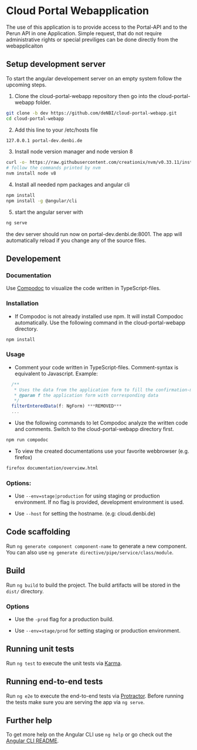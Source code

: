 # Cloud Portal Webapplication 

The use of this application is to provide access to the Portal-API and to the Perun API in one Application. 
Simple request, that do not require administrative rights or special previliges can be done directly from the webapplicaiton

## Setup development server
To start the angular developement server on an empty system follow the upcoming steps.

1. Clone the cloud-portal-webapp repository then go into the cloud-portal-webapp folder.
~~~BASH
git clone -b dev https://github.com/deNBI/cloud-portal-webapp.git
cd cloud-portal-webapp
~~~

2. Add this line to your /etc/hosts file 
~~~BASH
127.0.0.1 portal-dev.denbi.de
~~~

3. Install node version manager and node version 8
~~~BASH
curl -o- https://raw.githubusercontent.com/creationix/nvm/v0.33.11/install.sh | bash
# follow the commands printed by nvm
nvm install node v8
~~~

4. Install all needed npm packages and angular cli
~~~BASH
npm install 
npm install -g @angular/cli
~~~

5. start the angular server with
~~~BASH
ng serve
~~~

the dev server should run now on portal-dev.denbi.de:8001. The app will automatically reload if you change any of the source files.

## Developement

### Documentation

Use [Compodoc](https://compodoc.app/guides/getting-started.html) to visualize the code written in TypeScript-files. 

### Installation

* If Compodoc is not already installed use npm. It will install Compodoc automatically.
Use the following command in the cloud-portal-webapp directory. 
~~~BASH
npm install
~~~

### Usage

* Comment your code written in TypeScript-files. Comment-syntax is equivalent to Javascript.
Example: 
```javascript
  /**
   * Uses the data from the application form to fill the confirmation-modal with information.
   * @param f the application form with corresponding data
   */
  filterEnteredData(f: NgForm) ***REMOVED***
  ...

```

* Use the following commands to let Compodoc analyze the written code and comments.
Switch to the cloud-portal-webapp directory first.
~~~BASH
npm run compodoc
~~~

* To view the created documentations use your favorite webbrowser (e.g. firefox)
~~~BASH
firefox documentation/overview.html
~~~

### Options:

* Use `--env=stage|production` for using staging or production environment. If no flag is provided, development environment is used. 

* Use `--host` for setting the hostname. (e.g: cloud.denbi.de)

## Code scaffolding

Run `ng generate component component-name` to generate a new component. You can also use `ng generate directive/pipe/service/class/module`.

## Build

Run `ng build` to build the project. The build artifacts will be stored in the `dist/` directory. 

### Options

* Use the `-prod` flag for a production build.

* Use `--env=stage/prod` for setting staging or production environment. 

## Running unit tests

Run `ng test` to execute the unit tests via [Karma](https://karma-runner.github.io).

## Running end-to-end tests

Run `ng e2e` to execute the end-to-end tests via [Protractor](http://www.protractortest.org/).
Before running the tests make sure you are serving the app via `ng serve`.

## Further help

To get more help on the Angular CLI use `ng help` or go check out the [Angular CLI README](https://github.com/angular/angular-cli/blob/master/README.md).
